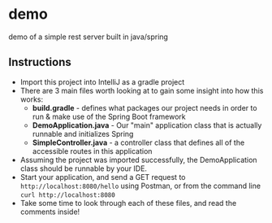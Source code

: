 # demo
demo of a simple rest server built in java/spring

## Instructions
 - Import this project into IntelliJ as a gradle project
 - There are 3 main files worth looking at to gain some insight into how this works:
    + **build.gradle** - defines what packages our project needs in order to run & make use of the Spring Boot framework
    + **DemoApplication.java** - Our "main" application class that is actually runnable and initializes Spring
    + **SimpleController.java** - a controller class that defines all of the accessible routes in this application
 - Assuming the project was imported successfully, the DemoApplication class should be runnable by your IDE.
 - Start your application, and send a GET request to `http://localhost:8080/hello` using Postman, or from the command line `curl http://localhost:8080`
 - Take some time to look through each of these files, and read the comments inside!
 
